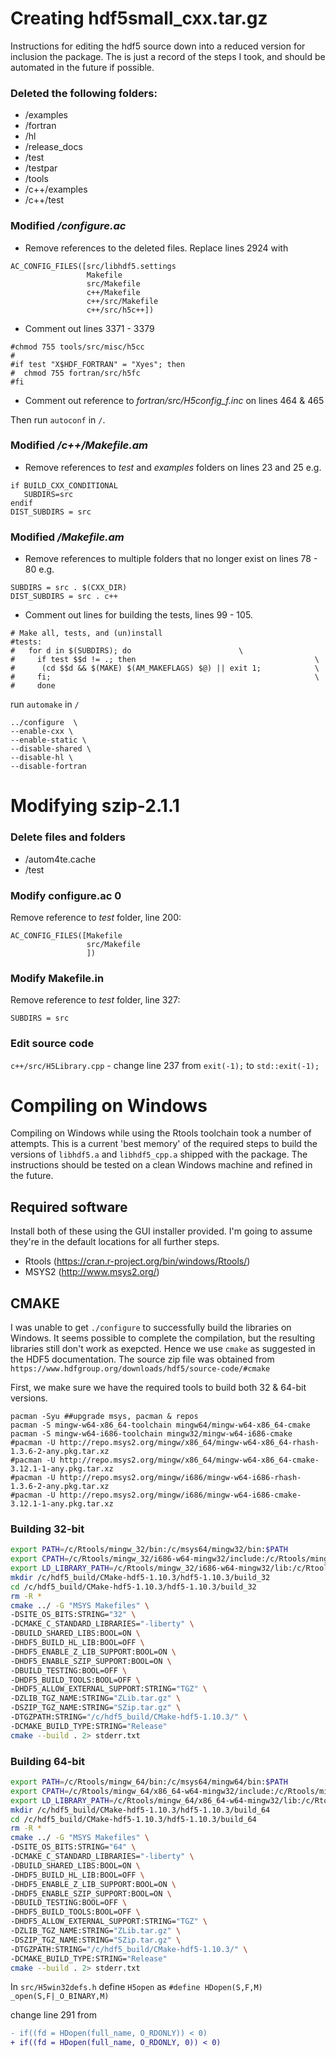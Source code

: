 # Creating hdf5small_cxx.tar.gz

Instructions for editing the hdf5 source down into a reduced version for inclusion the package.  The is just a record of the steps I took, and should be automated in the future if possible.

### Deleted the following folders:
  - /examples
  - /fortran
  - /hl
  - /release_docs
  - /test
  - /testpar
  - /tools
  - /c++/examples
  - /c++/test

### Modified */configure.ac*

- Remove references to the deleted files.  Replace lines 2924 with

```
AC_CONFIG_FILES([src/libhdf5.settings
                 Makefile
                 src/Makefile
                 c++/Makefile
                 c++/src/Makefile
                 c++/src/h5c++])
```
- Comment out lines 3371 - 3379

```
#chmod 755 tools/src/misc/h5cc
#
#if test "X$HDF_FORTRAN" = "Xyes"; then
#  chmod 755 fortran/src/h5fc
#fi
```
- Comment out reference to *fortran/src/H5config_f.inc* on lines 464 & 465

Then run `autoconf` in `/`.

### Modified */c++/Makefile.am*

- Remove references to *test* and *examples* folders on lines 23 and 25 e.g.

```
if BUILD_CXX_CONDITIONAL
   SUBDIRS=src
endif
DIST_SUBDIRS = src
```

### Modified */Makefile.am*

- Remove references to multiple folders that no longer exist on lines 78 - 80 e.g.

```
SUBDIRS = src . $(CXX_DIR)
DIST_SUBDIRS = src . c++
```

- Comment out lines for building the tests, lines 99 - 105.

```
# Make all, tests, and (un)install
#tests:
#	for d in $(SUBDIRS); do                        \
#	  if test $$d != .; then                                        \
#	   (cd $$d && $(MAKE) $(AM_MAKEFLAGS) $@) || exit 1;            \
#	  fi;                                                           \
#	  done
```
run `automake` in `/`

```{bash}
../configure  \
--enable-cxx \
--enable-static \
--disable-shared \
--disable-hl \
--disable-fortran
```

# Modifying szip-2.1.1

### Delete files and folders
  - /autom4te.cache
  - /test
  
### Modify configure.ac  0

Remove reference to *test* folder, line 200:

```
AC_CONFIG_FILES([Makefile
                 src/Makefile
                 ])
```
  
### Modify Makefile.in

Remove reference to *test* folder, line 327:
```
SUBDIRS = src
```

### Edit source code

`c++/src/H5Library.cpp` - change line 237 from `exit(-1);` to `std::exit(-1);`

# Compiling on Windows

Compiling on Windows while using the Rtools toolchain took a number of attempts.  This is a current 'best memory' of tħe required steps to build the versions of `libhdf5.a` and `libhdf5_cpp.a` shipped with the package.  The instructions should be tested on a clean Windows machine and refined in the future.

## Required software

Install both of these using the GUI installer provided.  I'm going to assume they're in the default locations for all further steps.

- Rtools (https://cran.r-project.org/bin/windows/Rtools/)
- MSYS2 (http://www.msys2.org/)

## CMAKE 

I was unable to get `./configure` to successfully build the libraries on Windows.  It seems possible to complete the compilation, but the resulting libraries still don't work as exepcted.  Hence we use `cmake` as suggested in the HDF5 documentation.  The source zip file was obtained from `https://www.hdfgroup.org/downloads/hdf5/source-code/#cmake`

First, we make sure we have the required tools to build both 32 & 64-bit versions.

```
pacman -Syu ##upgrade msys, pacman & repos
pacman -S mingw-w64-x86_64-toolchain mingw64/mingw-w64-x86_64-cmake
pacman -S mingw-w64-i686-toolchain mingw32/mingw-w64-i686-cmake
#pacman -U http://repo.msys2.org/mingw/x86_64/mingw-w64-x86_64-rhash-1.3.6-2-any.pkg.tar.xz
#pacman -U http://repo.msys2.org/mingw/x86_64/mingw-w64-x86_64-cmake-3.12.1-1-any.pkg.tar.xz
#pacman -U http://repo.msys2.org/mingw/i686/mingw-w64-i686-rhash-1.3.6-2-any.pkg.tar.xz
#pacman -U http://repo.msys2.org/mingw/i686/mingw-w64-i686-cmake-3.12.1-1-any.pkg.tar.xz
```

### Building 32-bit

```bash
export PATH=/c/Rtools/mingw_32/bin:/c/msys64/mingw32/bin:$PATH
export CPATH=/c/Rtools/mingw_32/i686-w64-mingw32/include:/c/Rtools/mingw_32/include:$CPATH
export LD_LIBRARY_PATH=/c/Rtools/mingw_32/i686-w64-mingw32/lib:/c/Rtools/mingw_32/lib:$LD_LiBRARY_PATH
mkdir /c/hdf5_build/CMake-hdf5-1.10.3/hdf5-1.10.3/build_32
cd /c/hdf5_build/CMake-hdf5-1.10.3/hdf5-1.10.3/build_32
rm -R *
cmake ../ -G "MSYS Makefiles" \
-DSITE_OS_BITS:STRING="32" \
-DCMAKE_C_STANDARD_LIBRARIES="-liberty" \
-DBUILD_SHARED_LIBS:BOOL=ON \
-DHDF5_BUILD_HL_LIB:BOOL=OFF \
-DHDF5_ENABLE_Z_LIB_SUPPORT:BOOL=ON \
-DHDF5_ENABLE_SZIP_SUPPORT:BOOL=ON \
-DBUILD_TESTING:BOOL=OFF \
-DHDF5_BUILD_TOOLS:BOOL=OFF \
-DHDF5_ALLOW_EXTERNAL_SUPPORT:STRING="TGZ" \
-DZLIB_TGZ_NAME:STRING="ZLib.tar.gz" \
-DSZIP_TGZ_NAME:STRING="SZip.tar.gz" \
-DTGZPATH:STRING="/c/hdf5_build/CMake-hdf5-1.10.3/" \
-DCMAKE_BUILD_TYPE:STRING="Release"
cmake --build . 2> stderr.txt
```

### Building 64-bit

```bash
export PATH=/c/Rtools/mingw_64/bin:/c/msys64/mingw64/bin:$PATH
export CPATH=/c/Rtools/mingw_64/x86_64-w64-mingw32/include:/c/Rtools/mingw_64/include:$CPATH
export LD_LIBRARY_PATH=/c/Rtools/mingw_64/x86_64-w64-mingw32/lib:/c/Rtools/mingw_64/lib:$LD_LiBRARY_PATH
mkdir /c/hdf5_build/CMake-hdf5-1.10.3/hdf5-1.10.3/build_64
cd /c/hdf5_build/CMake-hdf5-1.10.3/hdf5-1.10.3/build_64
rm -R *
cmake ../ -G "MSYS Makefiles" \
-DSITE_OS_BITS:STRING="64" \
-DCMAKE_C_STANDARD_LIBRARIES="-liberty" \
-DBUILD_SHARED_LIBS:BOOL=ON \
-DHDF5_BUILD_HL_LIB:BOOL=OFF \
-DHDF5_ENABLE_Z_LIB_SUPPORT:BOOL=ON \
-DHDF5_ENABLE_SZIP_SUPPORT:BOOL=ON \
-DBUILD_TESTING:BOOL=OFF \
-DHDF5_BUILD_TOOLS:BOOL=OFF \
-DHDF5_ALLOW_EXTERNAL_SUPPORT:STRING="TGZ" \
-DZLIB_TGZ_NAME:STRING="ZLib.tar.gz" \
-DSZIP_TGZ_NAME:STRING="SZip.tar.gz" \
-DTGZPATH:STRING="/c/hdf5_build/CMake-hdf5-1.10.3/" \
-DCMAKE_BUILD_TYPE:STRING="Release"
cmake --build . 2> stderr.txt
```

In `src/H5win32defs.h` define `H5open` as `#define HDopen(S,F,M)       _open(S,F|_O_BINARY,M)`

change line 291 from

```diff
- if((fd = HDopen(full_name, O_RDONLY)) < 0)
+ if((fd = HDopen(full_name, O_RDONLY, 0)) < 0)
```
